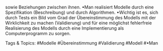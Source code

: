 sowie Beziehungen zwischen ihnen. 
•Man realisiert Modelle durch eine Spezifikation (Beschreibung) und durch Algorithmen. 
•Wichtig ist es, sich durch Tests ein Bild vom Grad der Übereinstimmung des Modells mit der 
Wirklichkeit zu machen (Validierung) und für eine möglichst fehlerfreie Realisierung des Modells 
durch eine Implementierung als Computerprogramm zu sorgen. 

   Tags & Topics:
   #Modelle
   #Übereinstimmung
   #Validierung
   #Modell
   #•Man